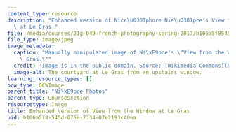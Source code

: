 ```yaml
---
content_type: resource
description: "Enhanced version of Nice\u0301phore Nie\u0301pce's View from the Window\
  \ at Le Gras."
file: /media/courses/21g-049-french-photography-spring-2017/b106a5f8545d075e733407e2193c40ea_3.Niepce_2.jpg
file_type: image/jpeg
image_metadata:
  caption: "Manually manipulated image of Ni\xE9pce's \"View from the Window at Le\
    \ Gras.\""
  credit: 'Image is in the public domain. Source: [Wikimedia Commons](https://en.wikipedia.org/wiki/Nic%C3%A9phore_Ni%C3%A9pce#/media/File:View_from_the_Window_at_Le_Gras,_Joseph_Nic%C3%A9phore_Ni%C3%A9pce.jpg).'
  image-alt: The courtyard at Le Gras from an upstairs window.
learning_resource_types: []
ocw_type: OCWImage
parent_title: "Ni\xE9pce Photos"
parent_type: CourseSection
resourcetype: Image
title: Enhanced Version of View from the Window at Le Gras
uid: b106a5f8-545d-075e-7334-07e2193c40ea
---
```

